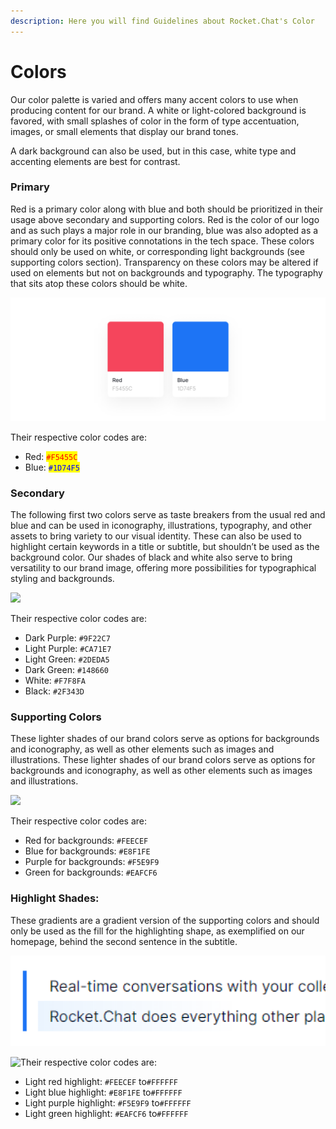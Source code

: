 ```yaml
---
description: Here you will find Guidelines about Rocket.Chat's Color
---
```


# Colors

Our color palette is varied and offers many accent colors to use when producing content for our brand. A white or light-colored background is favored, with small splashes of color in the form of type accentuation, images, or small elements that display our brand tones.

A dark background can also be used, but in this case, white type and accenting elements are best for contrast.

### Primary

Red is a primary color along with blue and both should be prioritized in their usage above secondary and supporting colors. Red is the color of our logo and as such plays a major role in our branding, blue was also adopted as a primary color for its positive connotations in the tech space. These colors should only be used on white, or corresponding light backgrounds (see supporting colors section). Transparency on these colors may be altered if used on elements but not on backgrounds and typography. The typography that sits atop these colors should be white.

![](<../../.gitbook/assets/image (671).png>)

Their respective color codes are:

* Red: <mark style="color:red;">`#F5455C`</mark>
* Blue: <mark style="color:blue;">`#1D74F5`</mark>

### Secondary

The following first two colors serve as taste breakers from the usual red and blue and can be used in iconography, illustrations, typography, and other assets to bring variety to our visual identity. These can also be used to highlight certain keywords in a title or subtitle, but shouldn’t be used as the background color. Our shades of black and white also serve to bring versatility to our brand image, offering more possibilities for typographical styling and backgrounds.

![](<../../.gitbook/assets/image (595) (1).png>)

Their respective color codes are:

* Dark Purple: `#9F22C7`
* Light Purple: `#CA71E7`
* Light Green: `#2DEDA5`
* Dark Green: `#148660`
* White: `#F7F8FA`
* Black: `#2F343D`

### Supporting Colors

These lighter shades of our brand colors serve as options for backgrounds and iconography, as well as other elements such as images and illustrations. These lighter shades of our brand colors serve as options for backgrounds and iconography, as well as other elements such as images and illustrations.

![](<../../.gitbook/assets/image (624).png>)

Their respective color codes are:

* Red for backgrounds: `#FEECEF`
* Blue for backgrounds: `#E8F1FE`
* Purple for backgrounds: `#F5E9F9`
* Green for backgrounds: `#EAFCF6`

### Highlight Shades:

These gradients are a gradient version of the supporting colors and should only be used as the fill for the highlighting shape, as exemplified on our homepage, behind the second sentence in the subtitle.

![](<../../.gitbook/assets/image (679).png>)

![Their respective color codes are:](<../../.gitbook/assets/image (678).png>)

* Light red highlight: `#FEECEF` to`#FFFFFF`
* Light blue highlight: `#E8F1FE` to`#FFFFFF`
* Light purple highlight: `#F5E9F9` to`#FFFFFF`
* Light green highlight: `#EAFCF6` to`#FFFFFF`
